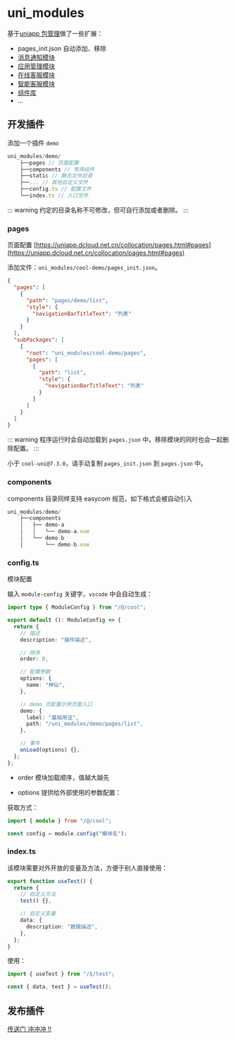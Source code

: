 # uni_modules

基于[uniapp 包管理](https://uniapp.dcloud.net.cn/plugin/uni_modules.html#uni-modules)做了一些扩展：

- pages_init.json 自动添加、移除
- [消息通知模块](https://cool-js.com/plugin/91)
- [应用管理模块](https://cool-js.com/plugin/40)
- [在线客服模块](https://cool-js.com/plugin/56)
- [智能客服模块](https://cool-js.com/plugin/77)
- [组件库](./components/basic/button)
- ...

## 开发插件

添加一个插件 `demo`

```js
uni_modules/demo/
    ├──pages // 页面配置
    ├──components // 常用组件
    ├──static // 静态文件目录
    ├──... // 其他自定义文件
    ├──config.ts // 配置文件
    └──index.ts // 入口文件
```

::: warning
约定的目录名称不可修改，但可自行添加或者删除。
:::

### pages

页面配置 [https://uniapp.dcloud.net.cn/collocation/pages.html#pages](https://uniapp.dcloud.net.cn/collocation/pages.html#pages)

添加文件：`uni_modules/cool-demo/pages_init.json`。

```json
{
  "pages": [
    {
      "path": "pages/demo/list",
      "style": {
        "navigationBarTitleText": "列表"
      }
    }
  ],
  "subPackages": [
    {
      "root": "uni_modules/cool-demo/pages",
      "pages": [
        {
          "path": "list",
          "style": {
            "navigationBarTitleText": "列表"
          }
        }
      ]
    }
  ]
}
```

::: warning
程序运行时会自动加载到 `pages.json` 中。移除模块的同时也会一起删除配置。
:::

小于 `cool-uni@7.3.0`，请手动复制 `pages_init.json` 到 `pages.json` 中。

### components

components 目录同样支持 easycom 规范，如下格式会被自动引入

```js
uni_modules/demo/
    ├──components
    │   ├── demo-a
    │   │   └── demo-a.vue
    │   └── demo-b
    │       └── demo-b.vue
```

### config.ts

模块配置

输入 `module-config` 关键字，`vscode` 中会自动生成：

```ts
import type { ModuleConfig } from "/@/cool";

export default (): ModuleConfig => {
  return {
    // 描述
    description: "插件描述",

    // 排序
    order: 0,

    // 配置参数
    options: {
      name: "神仙",
    },

    // demo 页配置示例页面入口
    demo: {
      label: "基础用法",
      path: "/uni_modules/demo/pages/list",
    },

    // 事件
    onLoad(options) {},
  };
};
```

- order 模块加载顺序，值越大越先

- options 提供给外部使用的参数配置：

获取方式：

```ts
import { module } from "/@/cool";

const config = module.config("模块名");
```

### index.ts

该模块需要对外开放的变量及方法，方便于别人直接使用：

```ts
export function useTest() {
  return {
    // 自定义方法
    test() {},

    // 自定义变量
    data: {
      description: "数据描述",
    },
  };
}
```

使用：

```ts
import { useTest } from "/$/test";

const { data, test } = useTest();
```

## 发布插件

[传送门 冲冲冲 !!](https://cool-js.com/plugin/create)

